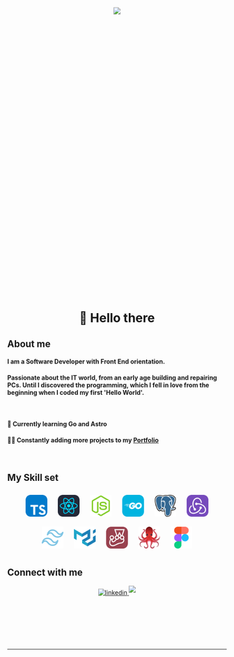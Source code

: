 <div align="center" style="height:40rem">
<img src="https://rishavanand.github.io/static/images/greetings.gif" align="center" style="width:100%"/>
</div>

<br/>

<div align="center"> <h1> 👋 Hello there  </h1> </div>

<h2>About me </h2>

<h4>I am a Software Developer with <span style="font-weight: bold">Front End orientation</span>.</h4> 
<h4> Passionate about the IT world, from an early age building and repairing PCs. Until I discovered the programming, which I fell in love from the beginning when I coded my first 'Hello World'. </h4>
<br/>

<h4> 🌱 Currently learning Go and Astro</h4>
<h4> 👨‍💻 Constantly adding more projects to my <a href="https://kevincorman.vercel.app/" target="_blank">Portfolio </a> </h4>

<br/>

<h2>My Skill set </h2>

<div align="center">
<img src="./typescript.svg" style="margin: 10px" alt="TypeScript" height="50"/>
<img src="./react-dark.svg" style="margin: 10px" alt="React" height="50"/>
<img src="./nodejs.svg" style="margin: 10px" alt="NodeJS" height="50"/>
<img src="./golang.svg" style="margin: 10px" alt="Go" height="50"/>
<img src="./postgresql.svg" style="margin: 10px" alt="PostgreSQL" height="50"/>
<img src="./redux.svg" style="margin: 10px" alt="Redux" height="50"/>
<img src="./tailwind.svg" style="margin: 10px" alt="Tailwind" height="50"/>
<img src="./materialui.svg" style="margin: 10px" alt="Material" height="50"/>
<img src="./jest.svg" style="margin: 10px" alt="Jest" height="50"/>
<img src="./testing-library.svg" style="margin: 10px" alt="Testing" height="50"/>
<img src="./figma.svg" style="margin: 10px" alt="Figma" height="50"/>
</div>

<h2>Connect with me </h2>

<div align="center">
<a href="https://linkedin.com/in/alan-kevin-corman-samanamud-22b566176" target="_blank">
<img src=https://img.shields.io/badge/linkedin-%231E77B5.svg?&style=for-the-badge&logo=linkedin&logoColor=white alt=linkedin style="margin-bottom: 5px;" />
</a>
<a href="https://linkedin.com/in/alan-kevin-corman-samanamud-22b566176" target="_blank">
<img src=https://img.shields.io/badge/Gmail-D14836?style=for-the-badge&logo=gmail&logoColor=white style="margin-bottom: 5px;" />
</a>    
</div>

<br/>

<br/>

<br/>

<br/>

<br/>

<br />

---
